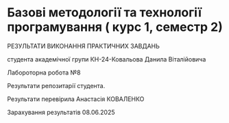 # Базові методології та технології програмування ( курс 1, семестр 2)
РЕЗУЛЬТАТИ ВИКОНАННЯ ПРАКТИЧНИХ ЗАВДАНЬ

студента академічної групи КН-24-Ковальова Данила Віталійовича

Лабороторна робота №8

Результати репозитарії студента.

Результати перевірила Анастасія КОВАЛЕНКО

Зарахування результатів 08.06.2025
